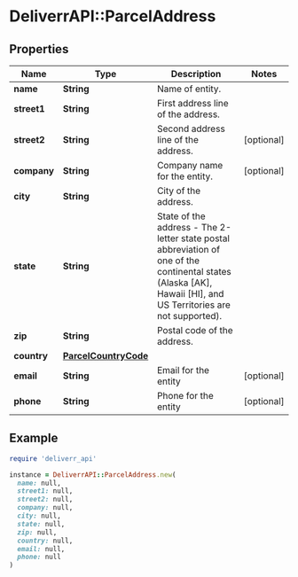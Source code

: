 # DeliverrAPI::ParcelAddress

## Properties

| Name | Type | Description | Notes |
| ---- | ---- | ----------- | ----- |
| **name** | **String** | Name of entity. |  |
| **street1** | **String** | First address line of the address. |  |
| **street2** | **String** | Second address line of the address. | [optional] |
| **company** | **String** | Company name for the entity. | [optional] |
| **city** | **String** | City of the address. |  |
| **state** | **String** | State of the address - The 2-letter state postal abbreviation of one of the continental states (Alaska [AK], Hawaii [HI], and US Territories are not supported). |  |
| **zip** | **String** | Postal code of the address. |  |
| **country** | [**ParcelCountryCode**](ParcelCountryCode.md) |  |  |
| **email** | **String** | Email for the entity | [optional] |
| **phone** | **String** | Phone for the entity | [optional] |

## Example

```ruby
require 'deliverr_api'

instance = DeliverrAPI::ParcelAddress.new(
  name: null,
  street1: null,
  street2: null,
  company: null,
  city: null,
  state: null,
  zip: null,
  country: null,
  email: null,
  phone: null
)
```

